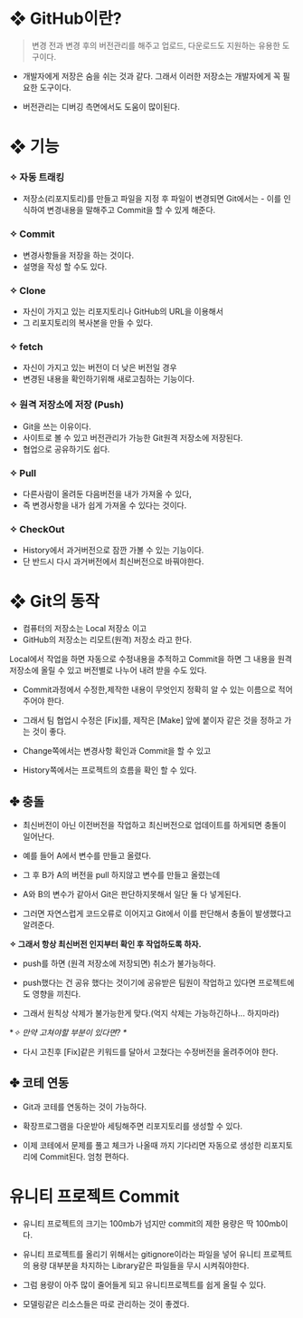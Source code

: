 <h1 id="❖-github이란">❖ GitHub이란?</h1>
<blockquote>
<p>변경 전과 변경 후의 버전관리를 해주고 업로드, 다운로드도 지원하는 유용한 도구이다.</p>
</blockquote>
<ul>
<li><p>개발자에게 저장은 숨을 쉬는 것과 같다. 그래서 이러한 저장소는 개발자에게 꼭 필요한 도구이다.</p>
</li>
<li><p>버전관리는 디버깅 측면에서도 도움이 많이된다.</p>
</li>
</ul>
<h1 id="❖-기능">❖ 기능</h1>
<h3 id="✧-자동-트래킹">✧ 자동 트래킹</h3>
<ul>
<li>저장소(리포지토리)를 만들고 파일을 지정 후 파일이 변경되면 Git에서는 - 이를 인식하여 변경내용을 말해주고 Commit을 할 수 있게 해준다.</li>
</ul>
<h3 id="✧-commit">✧ Commit</h3>
<ul>
<li>변경사항들을 저장을 하는 것이다.</li>
<li>설명을 작성 할 수도 있다.</li>
</ul>
<h3 id="✧-clone">✧ Clone</h3>
<ul>
<li>자신이 가지고 있는 리포지토리나 GitHub의 URL을 이용해서</li>
<li>그 리포지토리의 복사본을 만들 수 있다.</li>
</ul>
<h3 id="✧-fetch">✧ fetch</h3>
<ul>
<li>자신이 가지고 있는 버전이 더 낮은 버전일 경우</li>
<li>변경된 내용을 확인하기위해 새로고침하는 기능이다.</li>
</ul>
<h3 id="✧-원격-저장소에-저장-push">✧ 원격 저장소에 저장 (Push)</h3>
<ul>
<li>Git을 쓰는 이유이다.</li>
<li>사이트로 볼 수 있고 버전관리가 가능한 Git원격 저장소에 저장된다.</li>
<li>협업으로 공유하기도 쉽다.</li>
</ul>
<h3 id="✧-pull">✧ Pull</h3>
<ul>
<li>다른사람이 올려둔 다음버전을 내가 가져올 수 있다,</li>
<li>즉 변경사항을 내가 쉽게 가져올 수 있다는 것이다.</li>
</ul>
<h3 id="✧-checkout">✧ CheckOut</h3>
<ul>
<li>History에서 과거버전으로 잠깐 가볼 수 있는 기능이다.</li>
<li>단 반드시 다시 과거버전에서 최신버전으로 바꿔야한다.</li>
</ul>
<h1 id="❖-git의-동작">❖ Git의 동작</h1>
<ul>
<li>컴퓨터의 저장소는 Local 저장소 이고 </li>
<li>GitHub의 저장소는 리모트(원격) 저장소 라고 한다.</li>
</ul>
<p>Local에서 작업을 하면 자동으로 수정내용을 추적하고 Commit을 하면
그 내용을 원격 저장소에 올릴 수 있고 버전별로 나누어 내려 받을 수도 있다.
<img alt="" src="https://velog.velcdn.com/images/hsd0604/post/c395b4ad-3491-41c0-b647-b0b9a73b4057/image.jpg" /></p>
<ul>
<li><p>Commit과정에서 수정한,제작한 내용이 무엇인지 정확히 알 수 있는 이름으로 적어주어야 한다.</p>
</li>
<li><p>그래서 팀 협업시 수정은 [Fix]를, 제작은 [Make] 앞에 붙이자 같은 것을 정하고 가는 것이 좋다.
<img alt="" src="https://velog.velcdn.com/images/hsd0604/post/7249398a-b74d-463e-8ea6-1dff8615811d/image.png" /></p>
</li>
<li><p>Change쪽에서는 변경사항 확인과 Commit을 할 수 있고</p>
</li>
<li><p>History쪽에서는 프로젝트의 흐름을 확인 할 수 있다.</p>
</li>
</ul>
<h2 id="✤-충돌">✤ 충돌</h2>
<ul>
<li><p>최신버전이 아닌 이전버전을 작업하고 최신버전으로 업데이트를 하게되면
충돌이 일어난다.</p>
</li>
<li><p>예를 들어 A에서 변수를 만들고 올렸다.</p>
</li>
<li><p>그 후 B가 A의 버전을 pull 하지않고 변수를 만들고 올렸는데</p>
</li>
<li><p>A와 B의 변수가 같아서 Git은 판단하지못해서 일단 둘 다 넣게된다.</p>
</li>
<li><p>그러면 자연스럽게 코드오류로 이어지고 Git에서 이를 판단해서 충돌이 발생했다고 알려준다.</p>
</li>
</ul>
<p><strong>✧ 그래서 항상 최신버전 인지부터 확인 후 작업하도록 하자.</strong></p>
<ul>
<li><p>push를 하면 (원격 저장소에 저장되면) 취소가 불가능하다.</p>
</li>
<li><p>push했다는 건 공유 했다는 것이기에 공유받은 팀원이 작업하고 있다면 프로젝트에도 영향을 끼친다.</p>
</li>
<li><p>그래서 원칙상 삭제가 불가능한게 맞다.(억지 삭제는 가능하긴하나... 하지마라)</p>
</li>
</ul>
<p>*<em>✧ 만약 고쳐야할 부분이 있다면? *</em></p>
<ul>
<li>다시 고친후 [Fix]같은 키워드를 달아서 고쳤다는 수정버전을 올려주어야 한다.</li>
</ul>
<h2 id="✤-코테-연동">✤ 코테 연동</h2>
<ul>
<li><p>Git과 코테를 연동하는 것이 가능하다.</p>
</li>
<li><p>확장프로그램을 다운받아 세팅해주면 리포지토리를 생성할 수 있다.</p>
</li>
<li><p>이제 코테에서 문제를 풀고 체크가 나올때 까지 기다리면 자동으로 생성한 리포지토리에 Commit된다. 엄청 편하다.</p>
</li>
</ul>
<h1 id="유니티-프로젝트-commit">유니티 프로젝트 Commit</h1>
<ul>
<li><p>유니티 프로젝트의 크기는 100mb가 넘지만 commit의 제한 용량은 딱 100mb이다.</p>
</li>
<li><p>유니티 프로젝트를 올리기 위해서는 gitignore이라는 파일을 넣어 유니티 프로젝트의 용량 대부분을 차지하는 Library같은 파일들을 무시 시켜줘야한다.</p>
</li>
<li><p>그럼 용량이 아주 많이 줄어들게 되고 유니티프로젝트를 쉽게 올릴 수 있다.</p>
</li>
<li><p>모델링같은 리소스들은 따로 관리하는 것이 좋겠다.</p>
</li>
</ul>